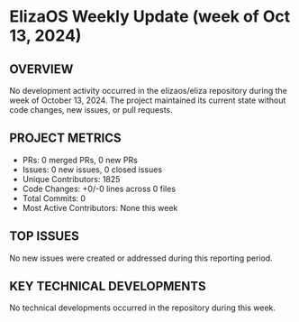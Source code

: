 # ElizaOS Weekly Update (week of Oct 13, 2024)

## OVERVIEW
No development activity occurred in the elizaos/eliza repository during the week of October 13, 2024. The project maintained its current state without code changes, new issues, or pull requests.

## PROJECT METRICS
- PRs: 0 merged PRs, 0 new PRs
- Issues: 0 new issues, 0 closed issues
- Unique Contributors: 1825
- Code Changes: +0/-0 lines across 0 files
- Total Commits: 0
- Most Active Contributors: None this week

## TOP ISSUES
No new issues were created or addressed during this reporting period.

## KEY TECHNICAL DEVELOPMENTS
No technical developments occurred in the repository during this week.